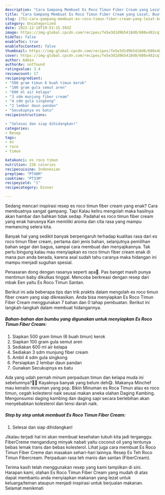 ```yaml
---
description: "Cara Gampang Membuat Es Roco Timun Fiber Cream yang Lezat, Buat Buka Puasa Bisa Manjain Lidah"
title: "Cara Gampang Membuat Es Roco Timun Fiber Cream yang Lezat, Buat Buka Puasa Bisa Manjain Lidah"
slug: 1751-cara-gampang-membuat-es-roco-timun-fiber-cream-yang-lezat-buat-buka-puasa-bisa-manjain-lidah
category: Uncategorized
date: 2022-12-18T19:53:15.593Z
image: https://img-global.cpcdn.com/recipes/fe5e3d1d9b5418d0/680x482cq70/es-roco-timun-fiber-cream-foto-resep-utama.jpg
hideToc: false
enableToc: true
enableTocContent: false
thumbnail: https://img-global.cpcdn.com/recipes/fe5e3d1d9b5418d0/680x482cq70/es-roco-timun-fiber-cream-foto-resep-utama.jpg
cover: https://img-global.cpcdn.com/recipes/fe5e3d1d9b5418d0/680x482cq70/es-roco-timun-fiber-cream-foto-resep-utama.jpg
author: Admin
authorAv: notfound
ratingvalue: 3.4
reviewcount: 17
recipeingredient:
- "500 gram timun 6 buah timun kerok"
- "100 gram gula semut aren"
- "600 ml air kelapa"
- "3 sdm munjung fiber cream"
- "4 sdm gula singkong"
- "2 lembar daun pandan"
- "Secukupnya es batu"
recipeinstructions:

- "Selesai dan siap dihidangkan!"
categories:
- Resep
tags:
- es
- roco
- timun

katakunci: es roco timun 
nutrition: 226 calories
recipecuisine: Indonesian
preptime: "PT40M"
cooktime: "PT33M"
recipeyield: "1"
recipecategory: Dinner

---
```



Sedang mencari inspirasi resep es roco timun fiber cream yang enak? Cara membuatnya sangat gampang. Tapi Kalau keliru mengolah maka hasilnya akan hambar dan bahkan tidak sedap. Padahal es roco timun fiber cream yang enak harusnya Kan memiliki aroma dan cita rasa yang mampu memancing selera kita.


Banyak hal yang sedikit banyak berpengaruh terhadap kualitas rasa dari es roco timun fiber cream, pertama dari jenis bahan, selanjutnya pemilihan bahan segar dan bagus, sampai cara membuat dan menyajikannya. Tak perlu bingung kalau mau menyiapkan es roco timun fiber cream enak di mana pun anda berada, karena asal sudah tahu caranya maka hidangan ini mampu menjadi suguhan spesial.

Penasaran dong dengan rasanya seperti apa🤔. Pas banget masih punya mentimun baby dikulkas tinggal. Mencoba berkreasi dengan resep dari mbak Een yaitu Es Roco Timun Santan.


Berikut ini ada beberapa tips dan trik praktis dalam mengolah es roco timun fiber cream yang siap dikreasikan. Anda bisa menyiapkan Es Roco Timun Fiber Cream menggunakan 7 bahan dan 0 tahap pembuatan. Berikut ini langkah-langkah dalam membuat hidangannya.

<!--inarticleads1-->

##### Bahan-bahan dan bumbu yang digunakan untuk menyiapkan Es Roco Timun Fiber Cream:

1. Siapkan 500 gram timun (6 buah timun) kerok
1. Siapkan 100 gram gula semut aren
1. Sediakan 600 ml air kelapa
1. Sediakan 3 sdm munjung fiber cream
1. Ambil 4 sdm gula singkong
1. Persiapkan 2 lembar daun pandan
1. Gunakan Secukupnya es batu


Ada yang udah pernah minum perpaduan timun dan kelapa muda ini sebelumnya?🥒🥥 Kayaknya banyak yang belum deh😋. Makanya Minchef mau kenalin minuman yang pop. Bikin Minuman es Roca Timun atau es roco timun, cegah kolesterol naik seusai makan aneka olahan Daging Kambing. Mengonsumsi daging kambing dan daging sapi secara berlebihan akan menyebabkan kolesterol dan tensi darah naik. 

<!--inarticleads2-->

##### Step by step untuk membuat Es Roco Timun Fiber Cream:


1. Selesai dan siap dihidangkan!

Jikalau terjadi hal ini akan membuat kesehatan tubuh kita jadi terganggu. FiberCreme mengandung minyak nabati yaitu coconut oil yang tentunya bebas lemak trans dan bebas kolesterol. Lihat juga cara membuat Es Roco Timun Fiber Creme dan masakan sehari-hari lainnya. Resep Es Teh Roco Timun Fibercream. Perpaduan rasa teh manis dan santan (FiberCream). 

Terima kasih telah menggunakan resep yang kami tampilkan di sini. Harapan kami, olahan Es Roco Timun Fiber Cream yang mudah di atas dapat membantu anda menyiapkan makanan yang lezat untuk keluarga/teman ataupun menjadi inspirasi untuk berjualan makanan. Selamat menikmati
